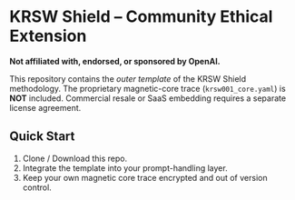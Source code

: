 # KRSW Shield – Community Ethical Extension

**Not affiliated with, endorsed, or sponsored by OpenAI.**

This repository contains the *outer template* of the KRSW Shield methodology.
The proprietary magnetic-core trace (`krsw001_core.yaml`) is **NOT** included.
Commercial resale or SaaS embedding requires a separate license agreement.

## Quick Start
1. Clone / Download this repo.
2. Integrate the template into your prompt-handling layer.
3. Keep your own magnetic core trace encrypted and out of version control.
